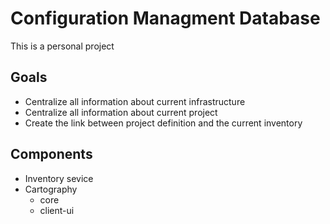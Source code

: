 # Configuration Managment Database

This is a personal project

## Goals

- Centralize all information about current infrastructure
- Centralize all information about current project
- Create the link between project definition and the current inventory

## Components

- Inventory sevice
- Cartography
  - core
  - client-ui
